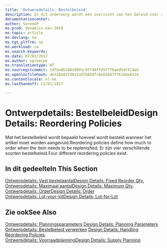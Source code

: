 ```yaml
---
title: 'Ontwerpdetails: Bestelbeleid'
description: In dit onderwerp wordt een overzicht van het beleid voor artikelaanvulling gegeven.
documentationcenter: 
author: SorenGP
ms.prod: dynamics-nav-2018
ms.topic: article
ms.devlang: na
ms.tgt_pltfrm: na
ms.workload: na
ms.search.keywords: 
ms.date: 07/01/2017
ms.author: sgroespe
ms.translationtype: HT
ms.sourcegitcommit: 1dfba8b14019991c95f40ffd5f7fbaed5df414eb
ms.openlocfilehash: de318a927d012a5fbb59fc6e656d7f7610de631b
ms.contentlocale: nl-be
ms.lasthandoff: 12/01/2017

---
```

# <a name="design-details-reordering-policies"></a><span data-ttu-id="486cd-103">Ontwerpdetails: Bestelbeleid</span><span class="sxs-lookup"><span data-stu-id="486cd-103">Design Details: Reordering Policies</span></span>
<span data-ttu-id="486cd-104">Met het bestelbeleid wordt bepaald hoeveel wordt besteld wanneer het artikel moet worden aangevuld.</span><span class="sxs-lookup"><span data-stu-id="486cd-104">Reordering policies define how much to order when the item needs to be replenished.</span></span> <span data-ttu-id="486cd-105">Er zijn vier verschillende soorten bestelbeleid.</span><span class="sxs-lookup"><span data-stu-id="486cd-105">Four different reordering policies exist.</span></span>  

## <a name="in-this-section"></a><span data-ttu-id="486cd-106">In dit gedeelte</span><span class="sxs-lookup"><span data-stu-id="486cd-106">In This Section</span></span>  
[<span data-ttu-id="486cd-107">Ontwerpdetails: Vast bestelaantal</span><span class="sxs-lookup"><span data-stu-id="486cd-107">Design Details: Fixed Reorder Qty.</span></span>](design-details-fixed-reorder-qty.md)  
[<span data-ttu-id="486cd-108">Ontwerpdetails: Maximaal aantal</span><span class="sxs-lookup"><span data-stu-id="486cd-108">Design Details: Maximum Qty.</span></span>](design-details-maximum-qty.md)  
[<span data-ttu-id="486cd-109">Ontwerpdetails: Order</span><span class="sxs-lookup"><span data-stu-id="486cd-109">Design Details: Order</span></span>](design-details-order.md)  
[<span data-ttu-id="486cd-110">Ontwerpdetails: Lot-voor-lot</span><span class="sxs-lookup"><span data-stu-id="486cd-110">Design Details: Lot-for-Lot</span></span>](design-details-lot-for-lot.md)  

## <a name="see-also"></a><span data-ttu-id="486cd-111">Zie ook</span><span class="sxs-lookup"><span data-stu-id="486cd-111">See Also</span></span>  
<span data-ttu-id="486cd-112">[Ontwerpdetails: Planningsparameters](design-details-planning-parameters.md) </span><span class="sxs-lookup"><span data-stu-id="486cd-112">[Design Details: Planning Parameters](design-details-planning-parameters.md) </span></span>  
<span data-ttu-id="486cd-113">[Ontwerpdetails: Bestelbeleid verwerken](design-details-handling-reordering-policies.md) </span><span class="sxs-lookup"><span data-stu-id="486cd-113">[Design Details: Handling Reordering Policies](design-details-handling-reordering-policies.md) </span></span>  
[<span data-ttu-id="486cd-114">Ontwerpdetails: Voorraadplanning</span><span class="sxs-lookup"><span data-stu-id="486cd-114">Design Details: Supply Planning</span></span>](design-details-supply-planning.md)

